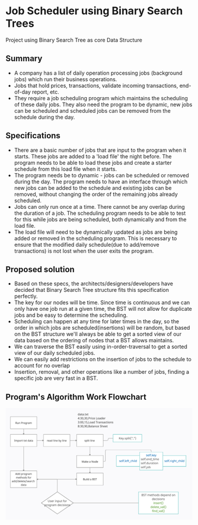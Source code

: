 # Job Scheduler using Binary Search Trees

Project using Binary Search Tree as core Data Structure

## Summary 
- A company has a list of daily operation processing jobs (background jobs) which run their business operations.
- Jobs that hold prices, transactions, validate incoming transactions, end-of-day report, etc.
- They require a job scheduling program which maintains the scheduling of these daily jobs. They also need the program to be dynamic, new jobs can be scheduled and scheduled jobs can be removed from the schedule during the day.

## Specifications
- There are a basic number of jobs that are input to the program when it starts. These jobs are added to a 'load file' the night before. The program needs to be able to load these jobs and create a starter schedule from this load file when it starts.
- The program needs be to dynamic - jobs can be scheduled or removed during the day. The program needs to have an interface through which new jobs can be added to the schedule and existing jobs can be removed, without changing the order of the remaining jobs already scheduled. 
- Jobs can only run once at a time. There cannot be any overlap during the duration of a job. The scheduling program needs to be able to test for this while jobs are being scheduled, both dynamically and from the load file. 
- The load file will need to be dynamically updated as jobs are being added or removed in the scheduling program. This is necessary to ensure that the modified daily schedule(due to add/remove transactions) is not lost when the user exits the program. 

## Proposed solution
- Based on these specs, the architects/designers/developers have decided that Binary Search Tree structure fits this specification perfectly.
- The key for our nodes will be time. Since time is continuous and we can only have one job run at a given time, the BST will not allow for duplicate jobs and be easy to determine the scheduling.
- Scheduling can happen at any time for later times in the day, so the order in which jobs are scheduled(insertions) will be random, but based on the BST structure we'll always be able to get a sorted view of our data based on the ordering of nodes that a BST allows maintains.
- We can traverse the BST easily using in-order-traversal to get a sorted view of our daily scheduled jobs.
- We can easily add restrictions on the insertion of jobs to the schedule to account for no overlap
- Insertion, removal, and other operations like a number of jobs, finding a specific job are very fast in a BST.

## Program's Algorithm Work Flowchart
![alt text](https://github.com/Zioq/Algorithms-and-Data-Structures-With-Python/blob/master/21.Job%20Scheduler%20using%20BST%20Project/img/Program%20Algorithm%20Workflow.png)
